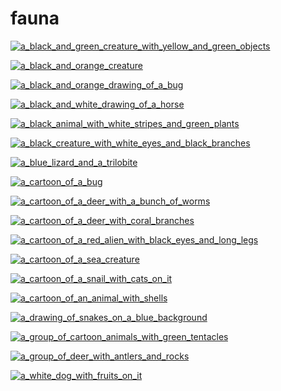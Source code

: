 # fauna

<a href="a_black_and_green_creature_with_yellow_and_green_objects.png"><img alt="a_black_and_green_creature_with_yellow_and_green_objects" src="a_black_and_green_creature_with_yellow_and_green_objects.png"></a>

<a href="a_black_and_orange_creature.png"><img alt="a_black_and_orange_creature" src="a_black_and_orange_creature.png"></a>

<a href="a_black_and_orange_drawing_of_a_bug.png"><img alt="a_black_and_orange_drawing_of_a_bug" src="a_black_and_orange_drawing_of_a_bug.png"></a>

<a href="a_black_and_white_drawing_of_a_horse.png"><img alt="a_black_and_white_drawing_of_a_horse" src="a_black_and_white_drawing_of_a_horse.png"></a>

<a href="a_black_animal_with_white_stripes_and_green_plants.png"><img alt="a_black_animal_with_white_stripes_and_green_plants" src="a_black_animal_with_white_stripes_and_green_plants.png"></a>

<a href="a_black_creature_with_white_eyes_and_black_branches.png"><img alt="a_black_creature_with_white_eyes_and_black_branches" src="a_black_creature_with_white_eyes_and_black_branches.png"></a>

<a href="a_blue_lizard_and_a_trilobite.png"><img alt="a_blue_lizard_and_a_trilobite" src="a_blue_lizard_and_a_trilobite.png"></a>

<a href="a_cartoon_of_a_bug.png"><img alt="a_cartoon_of_a_bug" src="a_cartoon_of_a_bug.png"></a>

<a href="a_cartoon_of_a_deer_with_a_bunch_of_worms.png"><img alt="a_cartoon_of_a_deer_with_a_bunch_of_worms" src="a_cartoon_of_a_deer_with_a_bunch_of_worms.png"></a>

<a href="a_cartoon_of_a_deer_with_coral_branches.png"><img alt="a_cartoon_of_a_deer_with_coral_branches" src="a_cartoon_of_a_deer_with_coral_branches.png"></a>

<a href="a_cartoon_of_a_red_alien_with_black_eyes_and_long_legs.png"><img alt="a_cartoon_of_a_red_alien_with_black_eyes_and_long_legs" src="a_cartoon_of_a_red_alien_with_black_eyes_and_long_legs.png"></a>

<a href="a_cartoon_of_a_sea_creature.png"><img alt="a_cartoon_of_a_sea_creature" src="a_cartoon_of_a_sea_creature.png"></a>

<a href="a_cartoon_of_a_snail_with_cats_on_it.png"><img alt="a_cartoon_of_a_snail_with_cats_on_it" src="a_cartoon_of_a_snail_with_cats_on_it.png"></a>

<a href="a_cartoon_of_an_animal_with_shells.png"><img alt="a_cartoon_of_an_animal_with_shells" src="a_cartoon_of_an_animal_with_shells.png"></a>

<a href="a_drawing_of_snakes_on_a_blue_background.png"><img alt="a_drawing_of_snakes_on_a_blue_background" src="a_drawing_of_snakes_on_a_blue_background.png"></a>

<a href="a_group_of_cartoon_animals_with_green_tentacles.png"><img alt="a_group_of_cartoon_animals_with_green_tentacles" src="a_group_of_cartoon_animals_with_green_tentacles.png"></a>

<a href="a_group_of_deer_with_antlers_and_rocks.png"><img alt="a_group_of_deer_with_antlers_and_rocks" src="a_group_of_deer_with_antlers_and_rocks.png"></a>

<a href="a_white_dog_with_fruits_on_it.png"><img alt="a_white_dog_with_fruits_on_it" src="a_white_dog_with_fruits_on_it.png"></a>


